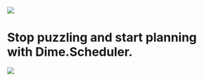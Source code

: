 ![](https://www.dimescheduler.com/ds-dark.9b8ebb02.webp)

# Stop puzzling and start planning with Dime.Scheduler.

![](assets/app.svg)

